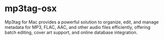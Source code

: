 # mp3tag-osx
Mp3tag for Mac provides a powerful solution to organize, edit, and manage metadata for MP3, FLAC, AAC, and other audio files efficiently, offering batch editing, cover art support, and online database integration.
